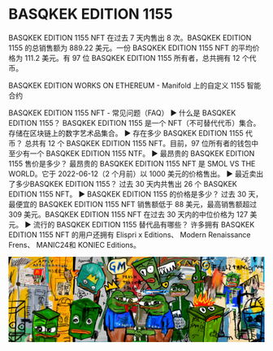 # BASQKEK EDITION 1155

BASQKEK EDITION 1155 NFT 在过去 7 天内售出 8 次。BASQKEK EDITION 1155 的总销售额为 889.22 美元。一份 BASQKEK EDITION 1155 NFT 的平均价格为 111.2 美元。有 97 位 BASQKEK EDITION 1155 所有者，总共拥有 12 个代币。

BASQKEK EDITION WORKS ON ETHEREUM - Manifold 上的自定义 1155 智能合约

BASQKEK EDITION 1155 NFT - 常见问题（FAQ）
▶ 什么是 BASQKEK EDITION 1155？
BASQKEK EDITION 1155 是一个 NFT（不可替代代币）集合。存储在区块链上的数字艺术品集合。
▶ 存在多少 BASQKEK EDITION 1155 代币？
总共有 12 个 BASQKEK EDITION 1155 NFT。目前，97 位所有者的钱包中至少有一个 BASQKEK EDITION 1155 NTF。
▶ 最昂贵的 BASQKEK EDITION 1155 售价是多少？
最昂贵的 BASQKEK EDITION 1155 NFT 是 SMOL VS THE WORLD。它于 2022-06-12（2 个月前）以 1000 美元的价格售出。
▶ 最近卖出了多少BASQKEK EDITION 1155？
过去 30 天内共售出 26 个 BASQKEK EDITION 1155 NFT。
▶ BASQKEK EDITION 1155 的价格是多少？
过去 30 天，最便宜的 BASQKEK EDITION 1155 NFT 销售额低于 88 美元，最高销售额超过 309 美元。BASQKEK EDITION 1155 NFT 在过去 30 天内的中位价格为 127 美元。
▶ 流行的 BASQKEK EDITION 1155 替代品有哪些？
许多拥有 BASQKEK EDITION 1155 NFT 的用户还拥有 Elispri x Editions、 Modern Renaissance Frens、 MANIC24和 KONIEC Editions。

![nft](unnamed.png)
